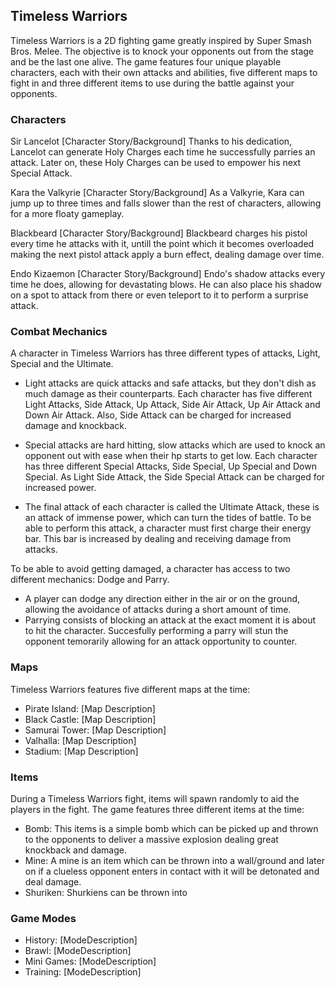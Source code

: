 ## Timeless Warriors

Timeless Warriors is a 2D fighting game greatly inspired by Super Smash Bros. Melee. The objective is to knock your opponents out from the stage and be the last one alive.
The game features four unique playable characters, each with their own attacks and abilities, five different maps to fight in and three different items to use during the battle against your opponents.

### Characters

Sir Lancelot
[Character Story/Background]
Thanks to his dedication, Lancelot can generate Holy Charges each time he successfully parries an attack. Later on, these Holy Charges can be used to empower his next Special Attack.

Kara the Valkyrie
[Character Story/Background]
As a Valkyrie, Kara can jump up to three times and falls slower than the rest of characters, allowing for a more floaty gameplay.

Blackbeard
[Character Story/Background]
Blackbeard charges his pistol every time he attacks with it, untill the point which it becomes overloaded making the next pistol attack apply a burn effect, dealing damage over time.

Endo Kizaemon
[Character Story/Background]
Endo's shadow attacks every time he does, allowing for devastating blows. He can also place his shadow on a spot to attack from there or even teleport to it to perform a surprise attack.

### Combat Mechanics

A character in Timeless Warriors has three different types of attacks, Light, Special and the Ultimate.
- Light attacks are quick attacks and safe attacks, but they don't dish as much damage as their counterparts. Each character has five different Light Attacks, Side Attack, Up Attack, Side Air Attack, Up Air Attack and Down Air Attack. Also, Side Attack can be charged for increased damage and knockback.

- Special attacks are hard hitting, slow attacks which are used to knock an opponent out with ease when their hp starts to get low. Each character has three different Special Attacks,
Side Special, Up Special and Down Special. As Light Side Attack, the Side Special Attack can be charged for increased power.

- The final attack of each character is called the Ultimate Attack, these is an attack of immense power, which can turn the tides of battle. To be able to perform this attack, a character must first charge their energy bar. This bar is increased by dealing and receiving damage from attacks.

To be able to avoid getting damaged, a character has access to two different mechanics: Dodge and Parry. 
- A player can dodge any direction either in the air or on the ground, allowing the avoidance of attacks during a short amount of time.
- Parrying consists of blocking an attack at the exact moment it is about to hit the character. Succesfully performing a parry will stun the opponent temorarily allowing for an attack opportunity to counter.

### Maps

Timeless Warriors features five different maps at the time:

- Pirate Island: [Map Description]
- Black Castle: [Map Description]
- Samurai Tower: [Map Description]
- Valhalla: [Map Description]
- Stadium: [Map Description]

### Items

During a Timeless Warriors fight, items will spawn randomly to aid the players in the fight. The game features three different items at the time:
- Bomb: This items is a simple bomb which can be picked up and thrown to the opponents to deliver a massive explosion dealing great knockback and damage.
- Mine: A mine is an item which can be thrown into a wall/ground and later on if a clueless opponent enters in contact with it will be detonated and deal damage.
- Shuriken: Shurkiens can be thrown into 

### Game Modes

- History: [ModeDescription]
- Brawl: [ModeDescription]
- Mini Games: [ModeDescription]
- Training: [ModeDescription]

